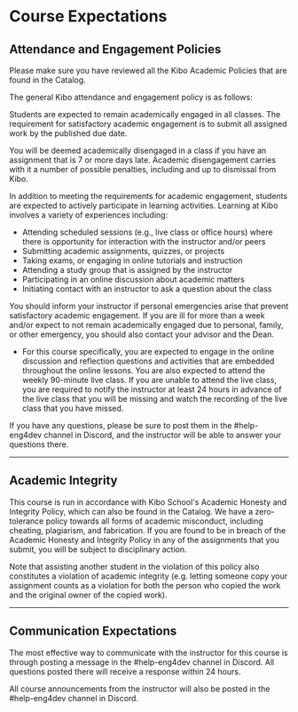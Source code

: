 # Course Expectations

## Attendance and Engagement Policies

Please make sure you have reviewed all the Kibo Academic Policies that are found in the Catalog.

The general Kibo attendance and engagement policy is as follows:

Students are expected to remain academically engaged in all classes. The requirement for satisfactory academic engagement is to submit all assigned work by the published due date.

You will be deemed academically disengaged in a class if you have an assignment that is 7 or more days late. Academic disengagement carries with it a number of possible penalties, including and up to dismissal from Kibo.

In addition to meeting the requirements for academic engagement, students are expected to actively participate in learning activities. Learning at Kibo involves a variety of experiences including:

- Attending scheduled sessions (e.g., live class or office hours) where there is opportunity for interaction with the instructor and/or peers
- Submitting academic assignments, quizzes, or projects
- Taking exams, or engaging in online tutorials and instruction
- Attending a study group that is assigned by the instructor
- Participating in an online discussion about academic matters
- Initiating contact with an instructor to ask a question about the class

You should inform your instructor if personal emergencies arise that prevent satisfactory academic engagement. If you are ill for more than a week and/or expect to not remain academically engaged due to personal, family, or other emergency, you should also contact your advisor and the Dean.

- For this course specifically, you are expected to engage in the online discussion and reflection questions and activities that are embedded throughout the online lessons. You are also expected to attend the weekly 90-minute live class. If you are unable to attend the live class, you are required to notify the instructor at least 24 hours in advance of the live class that you will be missing and watch the recording of the live class that you have missed.

If you have any questions, please be sure to post them in the #help-eng4dev channel in Discord, and the instructor will be able to answer your questions there.

---

## Academic Integrity

This course is run in accordance with Kibo School's Academic Honesty and Integrity Policy, which can also be found in the Catalog. We have a zero-tolerance policy towards all forms of academic misconduct, including cheating, plagiarism, and fabrication. If you are found to be in breach of the Academic Honesty and Integrity Policy in any of the assignments that you submit, you will be subject to disciplinary action.

Note that assisting another student in the violation of this policy also constitutes a violation of academic integrity (e.g. letting someone copy your assignment counts as a violation for both the person who copied the work and the original owner of the copied work).

---

## Communication Expectations

The most effective way to communicate with the instructor for this course is through posting a message in the #help-eng4dev channel in Discord. All questions posted there will receive a response within 24 hours.

All course announcements from the instructor will also be posted in the #help-eng4dev channel in Discord.

